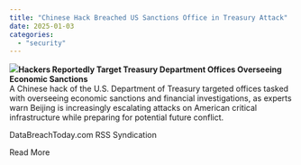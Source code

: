```yaml
---
title: "Chinese Hack Breached US Sanctions Office in Treasury Attack"
date: 2025-01-03
categories: 
  - "security"
---
```


![](https://130e178e8f8ba617604b-8aedd782b7d22cfe0d1146da69a52436.ssl.cf1.rackcdn.com/chinese-hack-breached-us-sanctions-office-in-treasury-attack-image_file-6-a-27202.jpg)**Hackers Reportedly Target Treasury Department Offices Overseeing Economic Sanctions**  
A Chinese hack of the U.S. Department of Treasury targeted offices tasked with overseeing economic sanctions and financial investigations, as experts warn Beijing is increasingly escalating attacks on American critical infrastructure while preparing for potential future conflict.

​DataBreachToday.com RSS Syndication

​Read More
